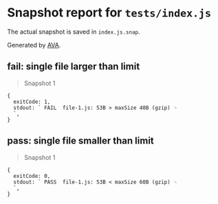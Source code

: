 # Snapshot report for `tests/index.js`

The actual snapshot is saved in `index.js.snap`.

Generated by [AVA](https://ava.li).

## fail: single file larger than limit

> Snapshot 1

    {
      exitCode: 1,
      stdout: ` FAIL  file-1.js: 53B > maxSize 40B (gzip) ␊
      `,
    }

## pass: single file smaller than limit

> Snapshot 1

    {
      exitCode: 0,
      stdout: ` PASS  file-1.js: 53B < maxSize 60B (gzip) ␊
      `,
    }
